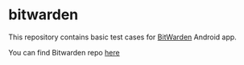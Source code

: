 # bitwarden

This repository contains basic test cases for [BitWarden](https://bitwarden.com/) Android app.

You can find Bitwarden repo [here](https://github.com/bitwarden/)